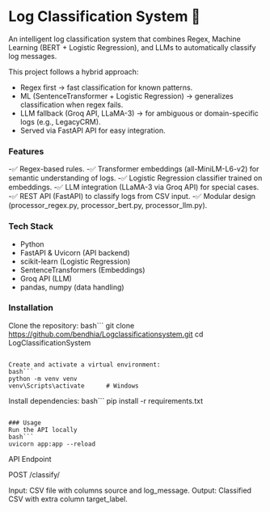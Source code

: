 # Log Classification System 🚀
An intelligent log classification system that combines Regex, Machine Learning (BERT + Logistic Regression), and LLMs to automatically classify log messages.

This project follows a hybrid approach:
- Regex first → fast classification for known patterns.
- ML (SentenceTransformer + Logistic Regression) → generalizes classification when regex fails.
- LLM fallback (Groq API, LLaMA-3) → for ambiguous or domain-specific logs (e.g., LegacyCRM).
- Served via FastAPI API for easy integration.

### Features
-✅ Regex-based rules.
-✅ Transformer embeddings (all-MiniLM-L6-v2) for semantic understanding of logs.
-✅ Logistic Regression classifier trained on embeddings.
-✅ LLM integration (LLaMA-3 via Groq API) for special cases.
-✅ REST API (FastAPI) to classify logs from CSV input.
-✅ Modular design (processor_regex.py, processor_bert.py, processor_llm.py).

### Tech Stack
- Python 
- FastAPI & Uvicorn (API backend)
- scikit-learn (Logistic Regression)
- SentenceTransformers (Embeddings)
- Groq API (LLM)
- pandas, numpy (data handling)


### Installation

Clone the repository:
bash```
git clone https://github.com/bendhia/Logclassificationsystem.git
cd LogClassificationSystem
```

Create and activate a virtual environment:
bash```
python -m venv venv
venv\Scripts\activate      # Windows
```

Install dependencies:
bash```
pip install -r requirements.txt
```

### Usage
Run the API locally
bash```
uvicorn app:app --reload
```

API Endpoint

POST /classify/

Input: CSV file with columns source and log_message.
Output: Classified CSV with extra column target_label.


